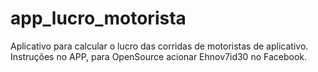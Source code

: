 # app_lucro_motorista
Aplicativo para calcular o lucro das corridas de motoristas de aplicativo. Instruções no APP, para OpenSource acionar Ehnov7id30 no Facebook.

